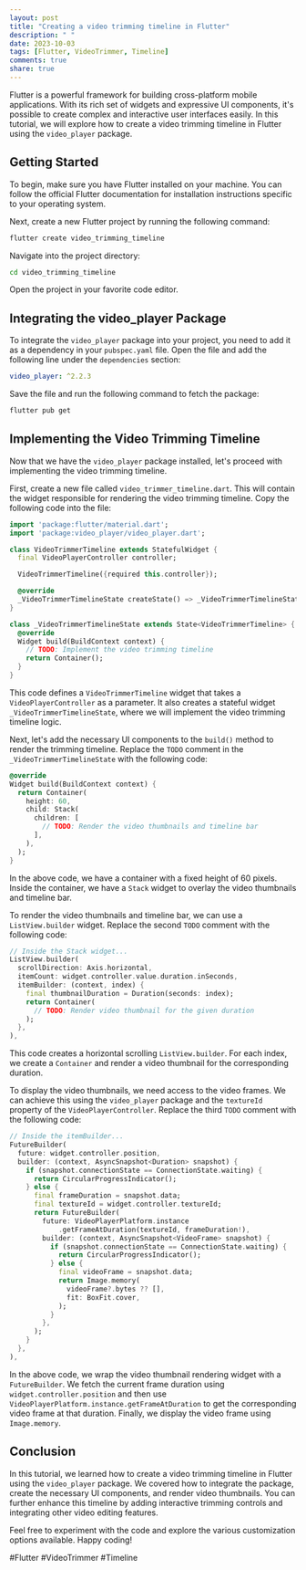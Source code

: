 ```yaml
---
layout: post
title: "Creating a video trimming timeline in Flutter"
description: " "
date: 2023-10-03
tags: [Flutter, VideoTrimmer, Timeline]
comments: true
share: true
---
```


Flutter is a powerful framework for building cross-platform mobile applications. With its rich set of widgets and expressive UI components, it's possible to create complex and interactive user interfaces easily. In this tutorial, we will explore how to create a video trimming timeline in Flutter using the `video_player` package.

## Getting Started

To begin, make sure you have Flutter installed on your machine. You can follow the official Flutter documentation for installation instructions specific to your operating system.

Next, create a new Flutter project by running the following command:

```bash
flutter create video_trimming_timeline
```

Navigate into the project directory:

```bash
cd video_trimming_timeline
```

Open the project in your favorite code editor.

## Integrating the video_player Package

To integrate the `video_player` package into your project, you need to add it as a dependency in your `pubspec.yaml` file. Open the file and add the following line under the `dependencies` section:

```yaml
video_player: ^2.2.3
```

Save the file and run the following command to fetch the package:

```bash
flutter pub get
```

## Implementing the Video Trimming Timeline

Now that we have the `video_player` package installed, let's proceed with implementing the video trimming timeline.

First, create a new file called `video_trimmer_timeline.dart`. This will contain the widget responsible for rendering the video trimming timeline. Copy the following code into the file:

```dart
import 'package:flutter/material.dart';
import 'package:video_player/video_player.dart';

class VideoTrimmerTimeline extends StatefulWidget {
  final VideoPlayerController controller;

  VideoTrimmerTimeline({required this.controller});

  @override
  _VideoTrimmerTimelineState createState() => _VideoTrimmerTimelineState();
}

class _VideoTrimmerTimelineState extends State<VideoTrimmerTimeline> {
  @override
  Widget build(BuildContext context) {
    // TODO: Implement the video trimming timeline
    return Container();
  }
}
```

This code defines a `VideoTrimmerTimeline` widget that takes a `VideoPlayerController` as a parameter. It also creates a stateful widget `_VideoTrimmerTimelineState`, where we will implement the video trimming timeline logic.

Next, let's add the necessary UI components to the `build()` method to render the trimming timeline. Replace the `TODO` comment in the `_VideoTrimmerTimelineState` with the following code:

```dart
@override
Widget build(BuildContext context) {
  return Container(
    height: 60,
    child: Stack(
      children: [
        // TODO: Render the video thumbnails and timeline bar
      ],
    ),
  );
}
```

In the above code, we have a container with a fixed height of 60 pixels. Inside the container, we have a `Stack` widget to overlay the video thumbnails and timeline bar.

To render the video thumbnails and timeline bar, we can use a `ListView.builder` widget. Replace the second `TODO` comment with the following code:

```dart
// Inside the Stack widget...
ListView.builder(
  scrollDirection: Axis.horizontal,
  itemCount: widget.controller.value.duration.inSeconds,
  itemBuilder: (context, index) {
    final thumbnailDuration = Duration(seconds: index);
    return Container(
      // TODO: Render video thumbnail for the given duration
    );
  },
),
```

This code creates a horizontal scrolling `ListView.builder`. For each index, we create a `Container` and render a video thumbnail for the corresponding duration.

To display the video thumbnails, we need access to the video frames. We can achieve this using the `video_player` package and the `textureId` property of the `VideoPlayerController`. Replace the third `TODO` comment with the following code:

```dart
// Inside the itemBuilder...
FutureBuilder(
  future: widget.controller.position,
  builder: (context, AsyncSnapshot<Duration> snapshot) {
    if (snapshot.connectionState == ConnectionState.waiting) {
      return CircularProgressIndicator();
    } else {
      final frameDuration = snapshot.data;
      final textureId = widget.controller.textureId;
      return FutureBuilder(
        future: VideoPlayerPlatform.instance
            .getFrameAtDuration(textureId, frameDuration!),
        builder: (context, AsyncSnapshot<VideoFrame> snapshot) {
          if (snapshot.connectionState == ConnectionState.waiting) {
            return CircularProgressIndicator();
          } else {
            final videoFrame = snapshot.data;
            return Image.memory(
              videoFrame?.bytes ?? [],
              fit: BoxFit.cover,
            );
          }
        },
      );
    }
  },
),
```

In the above code, we wrap the video thumbnail rendering widget with a `FutureBuilder`. We fetch the current frame duration using `widget.controller.position` and then use `VideoPlayerPlatform.instance.getFrameAtDuration` to get the corresponding video frame at that duration. Finally, we display the video frame using `Image.memory`.

## Conclusion

In this tutorial, we learned how to create a video trimming timeline in Flutter using the `video_player` package. We covered how to integrate the package, create the necessary UI components, and render video thumbnails. You can further enhance this timeline by adding interactive trimming controls and integrating other video editing features.

Feel free to experiment with the code and explore the various customization options available. Happy coding!

\#Flutter #VideoTrimmer #Timeline